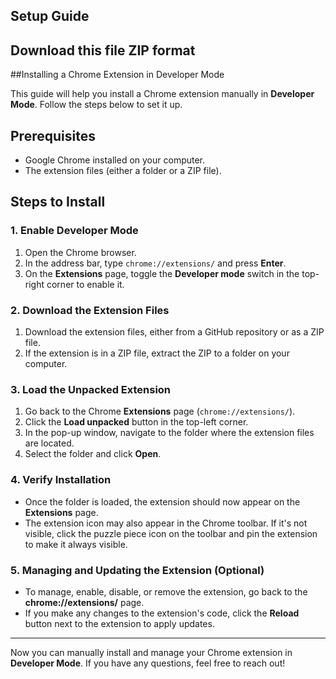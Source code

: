 ## Setup Guide
## Download this file ZIP format

##Installing a Chrome Extension in Developer Mode

This guide will help you install a Chrome extension manually in **Developer Mode**. Follow the steps below to set it up.

## Prerequisites
- Google Chrome installed on your computer.
- The extension files (either a folder or a ZIP file).

## Steps to Install

### 1. Enable Developer Mode
1. Open the Chrome browser.
2. In the address bar, type `chrome://extensions/` and press **Enter**.
3. On the **Extensions** page, toggle the **Developer mode** switch in the top-right corner to enable it.

### 2. Download the Extension Files
1. Download the extension files, either from a GitHub repository or as a ZIP file.
2. If the extension is in a ZIP file, extract the ZIP to a folder on your computer.

### 3. Load the Unpacked Extension
1. Go back to the Chrome **Extensions** page (`chrome://extensions/`).
2. Click the **Load unpacked** button in the top-left corner.
3. In the pop-up window, navigate to the folder where the extension files are located.
4. Select the folder and click **Open**.

### 4. Verify Installation
- Once the folder is loaded, the extension should now appear on the **Extensions** page.
- The extension icon may also appear in the Chrome toolbar. If it's not visible, click the puzzle piece icon on the toolbar and pin the extension to make it always visible.

### 5. Managing and Updating the Extension (Optional)
- To manage, enable, disable, or remove the extension, go back to the **chrome://extensions/** page.
- If you make any changes to the extension's code, click the **Reload** button next to the extension to apply updates.

---

Now you can manually install and manage your Chrome extension in **Developer Mode**. If you have any questions, feel free to reach out!

